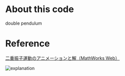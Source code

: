 # About this code
double pendulum

# Reference

[二重振子運動のアニメーションと解（MathWorks Web）](https://jp.mathworks.com/help/symbolic/animation-and-solution-of-double-pendulum.html)

![explanation](test8.gif)
<!-- ![explanation](pendulum.gif) -->
